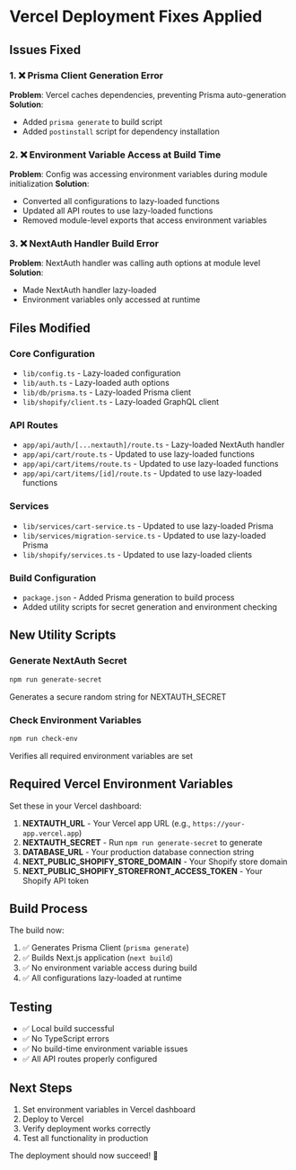 # Vercel Deployment Fixes Applied

## Issues Fixed

### 1. ❌ Prisma Client Generation Error
**Problem**: Vercel caches dependencies, preventing Prisma auto-generation
**Solution**: 
- Added `prisma generate` to build script
- Added `postinstall` script for dependency installation

### 2. ❌ Environment Variable Access at Build Time
**Problem**: Config was accessing environment variables during module initialization
**Solution**: 
- Converted all configurations to lazy-loaded functions
- Updated all API routes to use lazy-loaded functions
- Removed module-level exports that access environment variables

### 3. ❌ NextAuth Handler Build Error
**Problem**: NextAuth handler was calling auth options at module level
**Solution**: 
- Made NextAuth handler lazy-loaded
- Environment variables only accessed at runtime

## Files Modified

### Core Configuration
- `lib/config.ts` - Lazy-loaded configuration
- `lib/auth.ts` - Lazy-loaded auth options  
- `lib/db/prisma.ts` - Lazy-loaded Prisma client
- `lib/shopify/client.ts` - Lazy-loaded GraphQL client

### API Routes
- `app/api/auth/[...nextauth]/route.ts` - Lazy-loaded NextAuth handler
- `app/api/cart/route.ts` - Updated to use lazy-loaded functions
- `app/api/cart/items/route.ts` - Updated to use lazy-loaded functions
- `app/api/cart/items/[id]/route.ts` - Updated to use lazy-loaded functions

### Services
- `lib/services/cart-service.ts` - Updated to use lazy-loaded Prisma
- `lib/services/migration-service.ts` - Updated to use lazy-loaded Prisma
- `lib/shopify/services.ts` - Updated to use lazy-loaded clients

### Build Configuration
- `package.json` - Added Prisma generation to build process
- Added utility scripts for secret generation and environment checking

## New Utility Scripts

### Generate NextAuth Secret
```bash
npm run generate-secret
```
Generates a secure random string for NEXTAUTH_SECRET

### Check Environment Variables
```bash
npm run check-env
```
Verifies all required environment variables are set

## Required Vercel Environment Variables

Set these in your Vercel dashboard:

1. **NEXTAUTH_URL** - Your Vercel app URL (e.g., `https://your-app.vercel.app`)
2. **NEXTAUTH_SECRET** - Run `npm run generate-secret` to generate
3. **DATABASE_URL** - Your production database connection string
4. **NEXT_PUBLIC_SHOPIFY_STORE_DOMAIN** - Your Shopify store domain
5. **NEXT_PUBLIC_SHOPIFY_STOREFRONT_ACCESS_TOKEN** - Your Shopify API token

## Build Process

The build now:
1. ✅ Generates Prisma Client (`prisma generate`)
2. ✅ Builds Next.js application (`next build`)
3. ✅ No environment variable access during build
4. ✅ All configurations lazy-loaded at runtime

## Testing

- ✅ Local build successful
- ✅ No TypeScript errors
- ✅ No build-time environment variable issues
- ✅ All API routes properly configured

## Next Steps

1. Set environment variables in Vercel dashboard
2. Deploy to Vercel
3. Verify deployment works correctly
4. Test all functionality in production

The deployment should now succeed! 🚀
